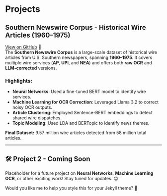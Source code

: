 # Projects

## Southern Newswire Corpus - Historical Wire Articles (1960–1975)  
[View on GitHub](https://github.com/mikemcrae/southern-newswire) 🚀  
The **Southern Newswire Corpus** is a large-scale dataset of historical wire articles from U.S. Southern newspapers, spanning **1960–1975**. It covers multiple wire services (**AP**, **UPI**, and **NEA**) and offers both **raw OCR** and **LLM-corrected** versions.

### Highlights:
- **Neural Networks**: Used a fine-tuned BERT model to identify wire services.
- **Machine Learning for OCR Correction**: Leveraged Llama 3.2 to correct noisy OCR outputs.
- **Article Clustering**: Employed Sentence-BERT embeddings to detect shared wire dispatches.
- **Topic Modeling**: Used LDA and BERTopic to identify news themes.

**Final Dataset:** 9.57 million wire articles detected from 58 million total articles.  

---

## 🛠️ Project 2 - Coming Soon  
Placeholder for a future project on **Neural Networks**, **Machine Learning OCR**, or other exciting work! Stay tuned for updates. 😊

Would you like me to help you style this for your Jekyll theme? 🚀
